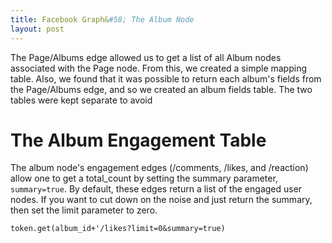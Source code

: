 ```yaml
---
title: Facebook Graph&#58; The Album Node
layout: post
---
```


The Page/Albums edge allowed us to get a list of all Album nodes associated with the
Page node.  From this, we created a simple mapping table. Also, we found that it was possible
to return each album's fields from the Page/Albums edge, and so we created an album fields 
table.  The two tables were kept separate to avoid


# The Album Engagement Table

The album node's engagement edges (/comments, /likes, and /reaction) allow one to get 
a total\_count by setting the summary parameter, `summary=true`. By default, these edges
return a list of the engaged user nodes.  If you want to cut down on the noise and just return 
the summary, then set the limit parameter to zero.

```
token.get(album_id+'/likes?limit=0&summary=true)
```

